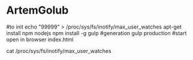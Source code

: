 # ArtemGolub
#to init
echo "99999" > /proc/sys/fs/inotify/max_user_watches
apt-get install npm nodejs
npm install -g gulp
#generation
gulp production
#start
open in browser index.html


cat /proc/sys/fs/inotify/max_user_watches